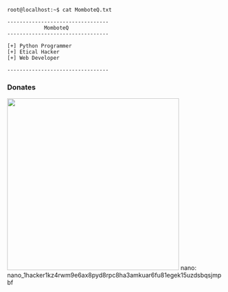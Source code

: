 ```brainfuck
root@localhost:~$ cat MomboteQ.txt

---------------------------------
            MomboteQ            
---------------------------------

[+] Python Programmer
[+] Etical Hacker
[+] Web Developer

---------------------------------
```


### Donates
<img src="https://i.imgur.com/5FeAVab.png" width="400">
nano: nano_1hacker1kz4rwm9e6ax8pyd8rpc8ha3amkuar6fu81egek15uzdsbqsjmpbf
